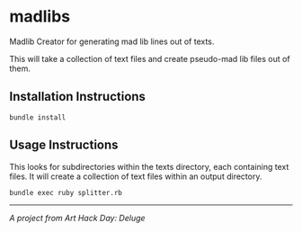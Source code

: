 # madlibs
Madlib Creator for generating mad lib lines out of texts.

This will take a collection of text files and create pseudo-mad lib files out of them.

## Installation Instructions

    bundle install

## Usage Instructions

This looks for subdirectories within the texts directory, each containing text files.  It will create a collection of text files within an output directory.

    bundle exec ruby splitter.rb

---

*A project from Art Hack Day: Deluge*

